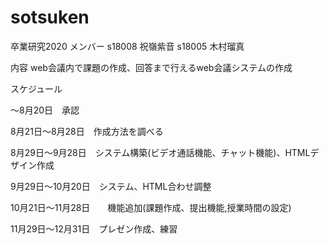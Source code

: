 # sotsuken

卒業研究2020
メンバー
s18008 祝嶺紫音
s18005 木村瑠真

内容
web会議内で課題の作成、回答まで行えるweb会議システムの作成

スケジュール

～8月20日　承認

8月21日～8月28日　作成方法を調べる

8月29日～9月28日　システム構築(ビデオ通話機能、チャット機能)、HTMLデザイン作成

9月29日～10月20日　システム、HTML合わせ調整

10月21日～11月28日　　機能追加(課題作成、提出機能,授業時間の設定)

11月29日～12月31日　プレゼン作成、練習
